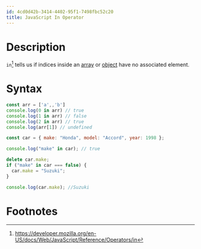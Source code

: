 ```yaml
---
id: 4cd0d42b-3414-4402-95f1-7498fbc52c20
title: JavaScript In Operator
---
```


# Description

`in`[^1] tells us if indices inside an [array](20200826201029-arrays) or
[object](20200826201605-objects) have no associated element.

# Syntax

``` javascript
const arr = ['a',,'b']
console.log(0 in arr) // true
console.log(1 in arr) // false
console.log(2 in arr) // true
console.log(arr[1]) // undefined
```

``` javascript
const car = { make: "Honda", model: "Accord", year: 1998 };

console.log("make" in car); // true

delete car.make;
if ("make" in car === false) {
  car.make = "Suzuki";
}

console.log(car.make); //Suzuki
```

# Footnotes

[^1]: <https://developer.mozilla.org/en-US/docs/Web/JavaScript/Reference/Operators/in>
